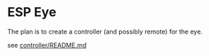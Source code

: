 # ESP Eye

The plan is to create a controller (and possibly remote) for the eye.


see [controller/README.md](controller/README.md)